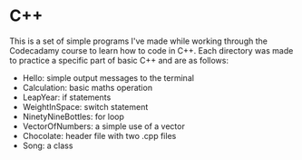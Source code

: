 # C++

This is a set of simple programs I've made while working through the Codecadamy course to learn how to code in C++. Each directory was made to practice a specific part of basic C++ and are as follows:

- Hello: simple output messages to the terminal
- Calculation: basic maths operation
- LeapYear: if statements
- WeightInSpace: switch statement
- NinetyNineBottles: for loop
- VectorOfNumbers: a simple use of a vector
- Chocolate: header file with two .cpp files
- Song: a class
